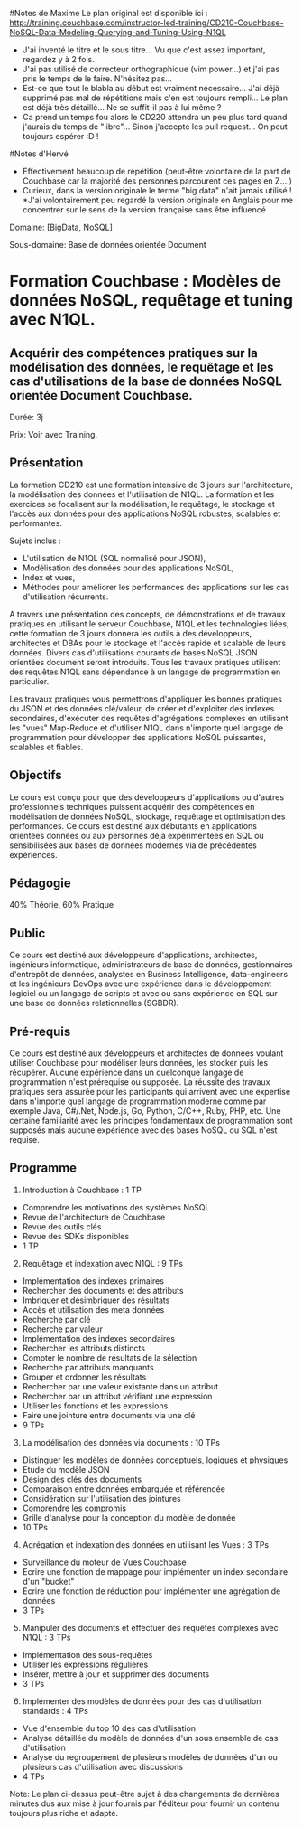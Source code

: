 #Notes de Maxime
Le plan original est disponible ici : http://training.couchbase.com/instructor-led-training/CD210-Couchbase-NoSQL-Data-Modeling-Querying-and-Tuning-Using-N1QL

* J'ai inventé le titre et le sous titre... Vu que c'est assez important, regardez y à 2 fois.
* J'ai pas utilisé de correcteur orthographique (vim power...) et j'ai pas pris le temps de le faire. N'hésitez pas...
* Est-ce que tout le blabla au début est vraiment nécessaire... J'ai déjà supprimé pas mal de répétitions mais c'en est toujours rempli... Le plan est déjà très détaillé... Ne se suffit-il pas à lui même ?
* Ca prend un temps fou alors le CD220 attendra un peu plus tard quand j'aurais du temps de "libre"... Sinon j'accepte les pull request... On peut toujours espérer :D !


#Notes d'Hervé
* Effectivement beaucoup de répétition (peut-être volontaire de la part de Couchbase car la majorité des personnes parcourent ces pages en Z….)
* Curieux, dans la version originale le terme "big data" n'ait jamais utilisé !
*J'ai volontairement peu regardé la version originale en Anglais pour me concentrer sur le sens de la version française sans être influencé

Domaine: [BigData, NoSQL]

Sous-domaine: Base de données orientée Document

# Formation Couchbase : Modèles de données NoSQL, requêtage et tuning avec N1QL.
## Acquérir des compétences pratiques sur la modélisation des données, le requêtage et les cas d'utilisations de la base de données NoSQL orientée Document Couchbase.
Durée: 3j

Prix: Voir avec Training.
## Présentation
La formation CD210 est une formation intensive de 3 jours sur l'architecture, la modélisation des données et l'utilisation de N1QL. La formation et les exercices se focalisent sur la modélisation, le requêtage, le stockage et l'accès aux données pour des applications NoSQL robustes, scalables et performantes. 

Sujets inclus : 
- L'utilisation de N1QL (SQL normalisé pour JSON), 
- Modélisation des données pour des applications NoSQL, 
- Index et vues,
- Méthodes pour améliorer les performances des applications sur les cas d'utilisation récurrents.

A travers une présentation des concepts, de démonstrations et de travaux pratiques en utilisant le serveur Couchbase, N1QL et les technologies liées, cette formation de 3 jours donnera les outils à des développeurs, architectes et DBAs pour le stockage et l'accès rapide et scalable de leurs données. Divers cas d'utilisations courants de bases NoSQL JSON orientées document seront introduits.
Tous les travaux pratiques utilisent des requêtes N1QL sans dépendance à un langage de programmation en particulier.

Les travaux pratiques vous permettrons d'appliquer les bonnes pratiques du JSON et des données clé/valeur, de créer et d'exploiter des indexes secondaires, d'exécuter des requêtes d'agrégations complexes en utilisant les "vues" Map-Reduce et d'utiliser N1QL dans n'importe quel langage de programmation pour développer des applications NoSQL puissantes, scalables et fiables.

## Objectifs
Le cours est conçu pour que des développeurs d'applications ou d'autres professionnels techniques puissent acquérir des compétences en modélisation de données NoSQL, stockage, requêtage et optimisation des performances. Ce cours est destiné aux débutants en applications orientées données ou aux personnes déjà expérimentées en SQL ou sensibilisées aux bases de données modernes via de précédentes expériences.
## Pédagogie
40% Théorie, 60% Pratique
## Public
Ce cours est destiné aux développeurs d'applications, architectes, ingénieurs informatique, administrateurs de base de données, gestionnaires d'entrepôt de données, analystes en Business Intelligence, data-engineers et les ingénieurs DevOps avec une expérience dans le développement logiciel ou un langage de scripts et avec ou sans expérience en SQL sur une base de données relationnelles (SGBDR).
## Pré-requis
Ce cours est destiné aux développeurs et architectes de données voulant utiliser Couchbase pour modéliser leurs données, les stocker puis les récupérer. Aucune expérience dans un quelconque langage de programmation n'est prérequise ou supposée. La réussite des travaux pratiques sera assurée pour les participants qui arrivent avec une expertise dans n'importe quel langage de programmation moderne comme par exemple Java, C#/.Net, Node.js, Go, Python, C/C++, Ruby, PHP, etc. Une certaine familiarité avec les principes fondamentaux de programmation sont supposés mais aucune expérience avec des bases NoSQL ou SQL n'est requise.
## Programme
1. Introduction à Couchbase : 1 TP
  * Comprendre les motivations des systèmes NoSQL
  * Revue de l'architecture de Couchbase
  * Revue des outils clés
  * Revue des SDKs disponibles
  * 1 TP
2. Requêtage et indexation avec N1QL : 9 TPs
  * Implémentation des indexes primaires
  * Rechercher des documents et des attributs
  * Imbriquer et désimbriquer des résultats
  * Accès et utilisation des meta données
  * Recherche par clé
  * Recherche par valeur
  * Implémentation des indexes secondaires
  * Rechercher les attributs distincts
  * Compter le nombre de résultats de la sélection
  * Recherche par attributs manquants
  * Grouper et ordonner les résultats
  * Rechercher par une valeur existante dans un attribut
  * Rechercher par un attribut vérifiant une expression
  * Utiliser les fonctions et les expressions
  * Faire une jointure entre documents via une clé
  * 9 TPs
3. La modélisation des données via documents : 10 TPs
  * Distinguer les modèles de données conceptuels, logiques et physiques
  * Etude du modèle JSON
  * Design des clés des documents
  * Comparaison entre données embarquée et référencée
  * Considération sur l'utilisation des jointures
  * Comprendre les compromis
  * Grille d'analyse pour la conception du modèle de donnée
  * 10 TPs 
4. Agrégation et indexation des données en utilisant les Vues : 3 TPs
  * Surveillance du moteur de Vues Couchbase
  * Ecrire une fonction de mappage pour implémenter un index secondaire d'un "bucket"
  * Ecrire une fonction de réduction pour implémenter une agrégation de données
  * 3 TPs
5. Manipuler des documents et effectuer des requêtes complexes avec N1QL : 3 TPs
  * Implémentation des sous-requêtes
  * Utiliser les expressions régulières
  * Insérer, mettre à jour et supprimer des documents
  * 3 TPs
6. Implémenter des modèles de données pour des cas d'utilisation standards : 4 TPs
  * Vue d'ensemble du top 10 des cas d'utilisation
  * Analyse détaillée du modèle de données d'un sous ensemble de cas d'utilisation
  * Analyse du regroupement de plusieurs modèles de données d'un ou plusieurs cas d'utilisation avec discussions
  * 4 TPs 


Note: Le plan ci-dessus peut-être sujet à des changements de dernières minutes dus aux mise à jour fournis par l'éditeur pour fournir un contenu toujours plus riche et adapté.

